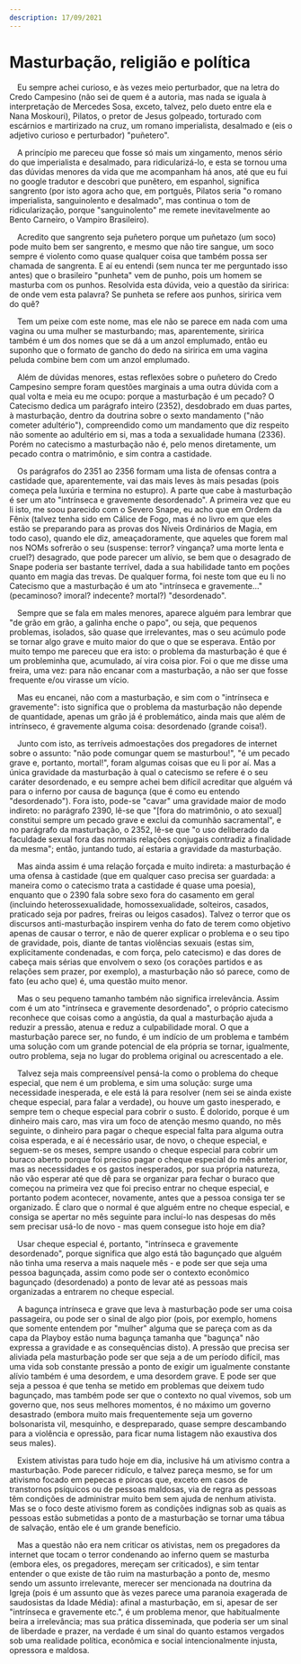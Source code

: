 ```yaml
---
description: 17/09/2021
---
```


# Masturbação, religião e política

<p>&emsp;Eu sempre achei curioso, e às vezes meio perturbador, que na letra do Credo Campesino (não sei de quem é a autoria, mas nada se iguala à interpretação de Mercedes Sosa, exceto, talvez, pelo dueto entre ela e Nana Moskouri), Pilatos, o pretor de Jesus golpeado, torturado com escárnios e martirizado na cruz, um romano imperialista, desalmado e (eis o adjetivo curioso e perturbador) "puñetero".</p>
<p>&emsp;A princípio me pareceu que fosse só mais um xingamento, menos sério do que imperialista e desalmado, para ridicularizá-lo, e esta se tornou uma das dúvidas menores da vida que me acompanham há anos, até que eu fui no google tradutor e descobri que punẽtero, em espanhol, significa sangrento (por isto agora acho que, em portguês, Pilatos seria "o romano imperialista, sanguinolento e desalmado", mas continua o tom de ridicularização, porque "sanguinolento" me remete inevitavelmente ao Bento Carneiro, o Vampiro Brasileiro).</p>
<p>&emsp;Acredito que sangrento seja puñetero porque um puñetazo (um soco) pode muito bem ser sangrento, e mesmo que não tire sangue, um soco sempre é violento como quase qualquer coisa que também possa ser chamada de sangrenta. E aí eu entendi (sem nunca ter me perguntado isso antes) que o brasileiro "punheta" vem de punho, pois um homem se masturba com os punhos. Resolvida esta dúvida, veio a questão da siririca: de onde vem esta palavra? Se punheta se refere aos punhos, siririca vem do quê?</p>
<p>&emsp;Tem um peixe com este nome, mas ele não se parece em nada com uma vagina ou uma mulher se masturbando; mas, aparentemente, siririca também é um dos nomes que se dá a um anzol emplumado, então eu suponho que o formato de gancho do dedo na siririca em uma vagina peluda combine bem com um anzol emplumado.</p>
<p>&emsp;Além de dúvidas menores, estas reflexões sobre o puñetero do Credo Campesino sempre foram questões marginais a uma outra dúvida com a qual volta e meia eu me ocupo: porque a masturbação é um pecado? O Catecismo dedica um parágrafo inteiro (2352), desdobrado em duas partes, à masturbação, dentro da doutrina sobre o sexto mandamento ("não cometer adultério"), compreendido como um mandamento que diz respeito não somente ao adultério em si, mas a toda a sexualidade humana (2336). Porém no catecismo a masturbação não é, pelo menos diretamente, um pecado contra o matrimônio, e sim contra a castidade.</p>
<p>&emsp;Os parágrafos do 2351 ao 2356 formam uma lista de ofensas contra a castidade que, aparentemente, vai das mais leves às mais pesadas (pois começa pela luxúria e termina no estupro). A parte que cabe à masturbação é ser um ato "intrínseca e gravemente desordenado". A primeira vez que eu li isto, me soou parecido com o Severo Snape, eu acho que em Ordem da Fênix (talvez tenha sido em Cálice de Fogo, mas é no livro em que eles estão se preparando para as provas dos Níveis Ordinários de Magia, em todo caso), quando ele diz, ameaçadoramente, que aqueles que forem mal nos NOMs sofrerão o seu (suspense: terror? vingança? uma morte lenta e cruel?) desagrado, que pode parecer um alívio, se bem que o desagrado de Snape poderia ser bastante terrível, dada a sua habilidade tanto em poções quanto em magia das trevas. De qualquer forma, foi neste tom que eu li no Catecismo que a masturbação é um ato "intrínseca e gravemente..." (pecaminoso? imoral? indecente? mortal?) "desordenado".</p>
<p>&emsp;Sempre que se fala em males menores, aparece alguém para lembrar que "de grão em grão, a galinha enche o papo", ou seja, que pequenos problemas, isolados, são quase que irrelevantes, mas o seu acúmulo pode se tornar algo grave e muito maior do que o que se esperava. Então por muito tempo me pareceu que era isto: o problema da masturbação é que é um probleminha que, acumulado, aí vira coisa pior. Foi o que me disse uma freira, uma vez: para não encanar com a masturbação, a não ser que fosse frequente e/ou virasse um vício.</p>
<p>&emsp;Mas eu encanei, não com a masturbação, e sim com o "intrínseca e gravemente": isto significa que o problema da masturbação não depende de quantidade, apenas um grão já é problemático, ainda mais que além de intrínseco, é gravemente alguma coisa: desordenado (grande coisa!).</p>
<p>&emsp;Junto com isto, as terríveis admoestações dos pregadores de internet sobre o assunto: "não pode comungar quem se masturbou!", "é um pecado grave e, portanto, mortal!", foram algumas coisas que eu li por aí. Mas a única gravidade da masturbação à qual o catecismo se refere é o seu caráter desordenado, e eu sempre achei bem difícil acreditar que alguém vá para o inferno por causa de bagunça (que é como eu entendo "desordenado"). Fora isto, pode-se "cavar" uma gravidade maior de modo indireto: no parágrafo 2390, lê-se que "[fora do matrimônio, o ato sexual] constitui sempre um pecado grave e exclui da comunhão sacramental", e no parágrafo da masturbação, o 2352, lê-se que "o uso deliberado da faculdade sexual fora das normais relações conjugais contradiz a finalidade da mesma"; então, juntando tudo, aí estaria a gravidade da masturbação.</p>
<p>&emsp;Mas ainda assim é uma relação forçada e muito indireta: a masturbação é uma ofensa à castidade (que em qualquer caso precisa ser guardada: a maneira como o catecismo trata a castidade é quase uma poesia), enquanto que o 2390 fala sobre sexo fora do casamento em geral (incluindo heterossexualidade, homossexualidade, solteiros, casados, praticado seja por padres, freiras ou leigos casados). Talvez o terror que os discursos anti-masturbação inspirem venha do fato de terem como objetivo apenas de causar o terror, e não de querer explicar o problema e o seu tipo de gravidade, pois, diante de tantas violências sexuais (estas sim, explicitamente condenadas, e com força, pelo catecismo) e das dores de cabeça mais sérias que envolvem o sexo (os corações partidos e as relações sem prazer, por exemplo), a masturbação não só parece, como de fato (eu acho que) é, uma questão muito menor.</p>
<p>&emsp;Mas o seu pequeno tamanho também não significa irrelevância. Assim com é um ato "intrínseca e gravemente desordenado", o próprio catecismo reconhece que coisas como a angústia, da qual a masturbação ajuda a reduzir a pressão, atenua e reduz a culpabilidade moral. O que a masturbação parece ser, no fundo, é um indício de um problema e também uma solução com um grande potencial de ela própria se tornar, igualmente, outro problema, seja no lugar do problema original ou acrescentado a ele.</p>
<p>&emsp;Talvez seja mais compreensível pensá-la como o problema do cheque especial, que nem é um problema, e sim uma solução: surge uma necessidade inesperada, e ele está lá para resolver (nem sei se ainda existe cheque especial, para falar a verdade), ou houve um gasto inesperado, e sempre tem o cheque especial para cobrir o susto. É dolorido, porque é um dinheiro mais caro, mas vira um foco de atenção mesmo quando, no mês seguinte, o dinheiro para pagar o cheque especial falta para alguma outra coisa esperada, e aí é necessário usar, de novo, o cheque especial, e seguem-se os meses, sempre usando o cheque especial para cobrir um buraco aberto porque foi preciso pagar o cheque especial do mês anterior, mas as necessidades e os gastos inesperados, por sua própria natureza, não vão esperar até que dê para se organizar para fechar o buraco que começou na primeira vez que foi preciso entrar no cheque especial, e portanto podem acontecer, novamente, antes que a pessoa consiga ter se organizado. É claro que o normal é que alguém entre no cheque especial, e consiga se apertar no mês seguinte para incluí-lo nas despesas do mês sem precisar usá-lo de novo - mas quem consegue isto hoje em dia?</p>
<p>&emsp;Usar cheque especial é, portanto, "intrínseca e gravemente desordenado", porque significa que algo está tão bagunçado que alguém não tinha uma reserva a mais naquele mês - e pode ser que seja uma pessoa bagunçada, assim como pode ser o contexto econômico bagunçado (desordenado) a ponto de levar até as pessoas mais organizadas a entrarem no cheque especial.</p>
<p>&emsp;A bagunça intrínseca e grave que leva à masturbação pode ser uma coisa passageira, ou pode ser o sinal de algo pior (pois, por exemplo, homens que somente entendem por "mulher" alguma que se pareça com as da capa da Playboy estão numa bagunça tamanha que "bagunça" não expressa a gravidade e as consequências disto). A pressão que precisa ser aliviada pela masturbação pode ser que seja a de um período difícil, mas uma vida sob constante pressão a ponto de exigir um igualmente constante alívio também é uma desordem, e uma desordem grave. E pode ser que seja a pessoa é que tenha se metido em problemas que deixem tudo bagunçado, mas também pode ser que o contexto no qual vivemos, sob um governo que, nos seus melhores momentos, é no máximo um governo desastrado (embora muito mais frequentemente seja um governo bolsonarista vil, mesquinho, e despreparado, quase sempre descambando para a violência e opressão, para ficar numa listagem não exaustiva dos seus males).</p>
<p>&emsp;Existem ativistas para tudo hoje em dia, inclusive há um ativismo contra a masturbação. Pode parecer ridículo, e talvez pareça mesmo, se for um ativismo focado em pepecas e pirocas que, exceto em casos de transtornos psíquicos ou de pessoas maldosas, via de regra as pessoas têm condições de administrar muito bem sem ajuda de nenhum ativista. Mas se o foco deste ativismo forem as condições indignas sob as quais as pessoas estão submetidas a ponto de a masturbação se tornar uma tábua de salvação, então ele é um grande benefício.</p>
<p>&emsp;Mas a questão não era nem criticar os ativistas, nem os pregadores da internet que tocam o terror condenando ao inferno quem se masturba (embora eles, os pregadores, mereçam ser criticados), e sim tentar entender o que existe de tão ruim na masturbação a ponto de, mesmo sendo um assunto irrelevante, merecer ser mencionada na doutrina da Igreja (pois é um assunto que às vezes parece uma paranoia exagerada de saudosistas da Idade Média): afinal a masturbação, em si, apesar de ser "intrínseca e gravemente etc.", é um problema menor, que habitualmente beira a irrelevância; mas sua prática disseminada, que poderia ser um sinal de liberdade e prazer, na verdade é um sinal do quanto estamos vergados sob uma realidade política, econômica e social intencionalmente injusta, opressora e maldosa.</p>
